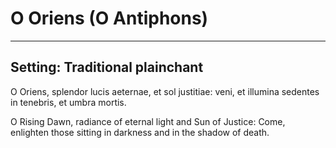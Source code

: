 # O Oriens (O Antiphons)

***

## Setting: Traditional plainchant

O Oriens,
splendor lucis aeternae, 
et sol justitiae:
veni, et illumina 
sedentes in tenebris, 
et umbra mortis.

O Rising Dawn,
radiance of eternal light
and Sun of Justice:
Come, enlighten those
sitting in darkness 
and in the shadow of death.

